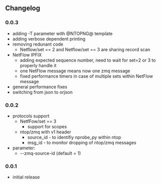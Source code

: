 ## Changelog
### 0.0.3
* adding -T parameter with @NTOPNG@ template
* adding verbose dependent printing
* removing redunant code
  * Netflow/set == 2 and Netflow/set == 3 are sharing record scan
* NetFlow IPFIX
  * adding expected sequence number, need to wait for set=2 or 3 to properly handle it
  * one NetFlow message means now one zmq message
  * fixed performance timers in case of multiple sets within NetFlow message
* general performance fixes
* switching from json to orjson
### 0.0.2
* protocols support
  * NetfFow/set == 3 
	  * support for scopes
  * ntop/zmq with v1 header
	  * source_id - to identifiy nprobe_py within ntop
	  * msg_id - to monitor dropping of ntop/zmq messages
* parameter:
  * --zmq-source-id (default = 1)
### 0.0.1
* initial release
